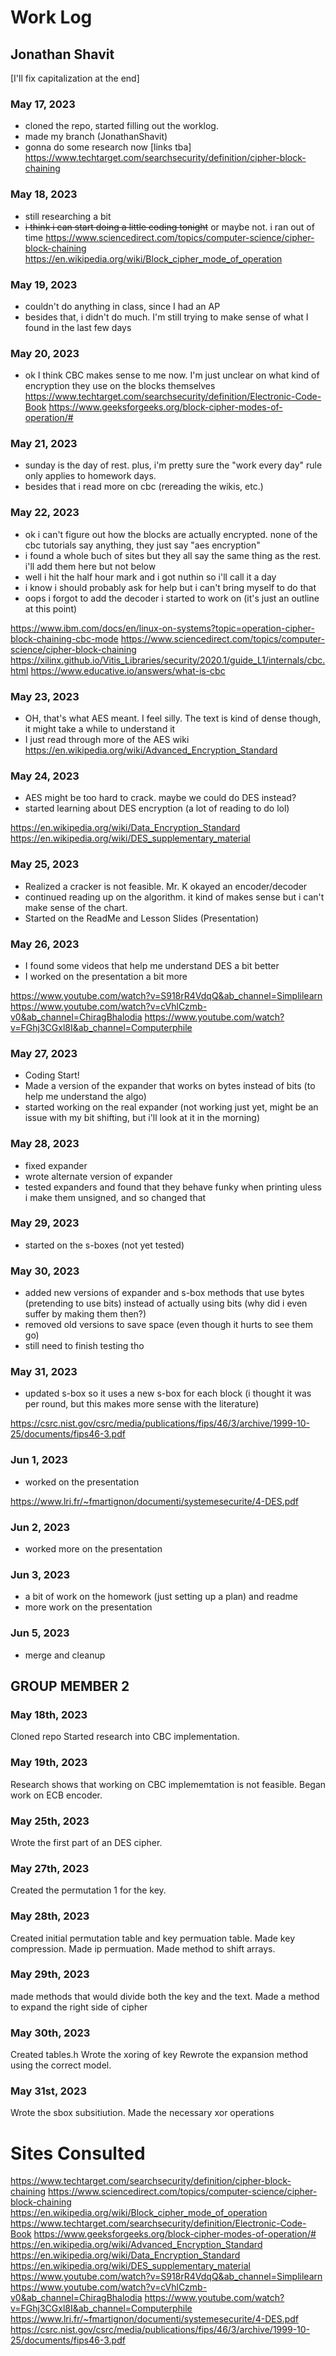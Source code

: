 # Work Log

## Jonathan Shavit
[I'll fix capitalization at the end]
### May 17, 2023

- cloned the repo, started filling out the worklog.
- made my branch (JonathanShavit)
- gonna do some research now [links tba]
https://www.techtarget.com/searchsecurity/definition/cipher-block-chaining

### May 18, 2023

- still researching a bit
- ~~i think i can start doing a little coding tonight~~ or maybe not. i ran out of time
https://www.sciencedirect.com/topics/computer-science/cipher-block-chaining
https://en.wikipedia.org/wiki/Block_cipher_mode_of_operation

### May 19, 2023

- couldn't do anything in class, since I had an AP
- besides that, i didn't do much. I'm still trying to make sense of what I found in the last few days

### May 20, 2023

- ok I think CBC makes sense to me now. I'm just unclear on what kind of encryption they use on the blocks themselves
https://www.techtarget.com/searchsecurity/definition/Electronic-Code-Book
https://www.geeksforgeeks.org/block-cipher-modes-of-operation/#

### May 21, 2023

- sunday is the day of rest. plus, i'm pretty sure the "work every day" rule only applies to homework days.
- besides that i read more on cbc (rereading the wikis, etc.)

### May 22, 2023

- ok i can't figure out how the blocks are actually encrypted. none of the cbc tutorials say anything, they just say "aes encryption"
- i found a whole buch of sites but they all say the same thing as the rest. i'll add them here but not below
- well i hit the half hour mark and i got nuthin so i'll call it a day
- i know i should probably ask for help but i can't bring myself to do that
- oops i forgot to add the decoder i started to work on (it's just an outline at this point)

https://www.ibm.com/docs/en/linux-on-systems?topic=operation-cipher-block-chaining-cbc-mode
https://www.sciencedirect.com/topics/computer-science/cipher-block-chaining
https://xilinx.github.io/Vitis_Libraries/security/2020.1/guide_L1/internals/cbc.html
https://www.educative.io/answers/what-is-cbc

### May 23, 2023

- OH, that's what AES meant. I feel silly. The text is kind of dense though, it might take a while to understand it
- I just read through more of the AES wiki
https://en.wikipedia.org/wiki/Advanced_Encryption_Standard

### May 24, 2023

- AES might be too hard to crack. maybe we could do DES instead?
- started learning about DES encryption (a lot of reading to do lol)

https://en.wikipedia.org/wiki/Data_Encryption_Standard
https://en.wikipedia.org/wiki/DES_supplementary_material

### May 25, 2023

- Realized a cracker is not feasible. Mr. K okayed an encoder/decoder
- continued reading up on the algorithm. it kind of makes sense but i can't make sense of the chart.
- Started on the ReadMe and Lesson Slides (Presentation)

### May 26, 2023

- I found some videos that help me understand DES a bit better
- I worked on the presentation a bit more

https://www.youtube.com/watch?v=S918rR4VdqQ&ab_channel=Simplilearn
https://www.youtube.com/watch?v=cVhlCzmb-v0&ab_channel=ChiragBhalodia
https://www.youtube.com/watch?v=FGhj3CGxl8I&ab_channel=Computerphile

### May 27, 2023

- Coding Start!
- Made a version of the expander that works on bytes instead of bits (to help me understand the algo)
- started working on the real expander (not working just yet, might be an issue with my bit shifting, but i'll look at it in the morning)

### May 28, 2023

- fixed expander
- wrote alternate version of expander
- tested expanders and found that they behave funky when printing uless i make them unsigned, and so changed that

### May 29, 2023

- started on the s-boxes (not yet tested)

### May 30, 2023

- added new versions of expander and s-box methods that use bytes (pretending to use bits) instead of actually using bits (why did i even suffer by making them then?)
-  removed old versions to save space (even though it hurts to see them go)
- still need to finish testing tho

### May 31, 2023

- updated s-box so it uses a new s-box for each block (i thought it was per round, but this makes more sense with the literature)

https://csrc.nist.gov/csrc/media/publications/fips/46/3/archive/1999-10-25/documents/fips46-3.pdf

### Jun 1, 2023

- worked on the presentation

https://www.lri.fr/~fmartignon/documenti/systemesecurite/4-DES.pdf

### Jun 2, 2023

- worked more on the presentation

### Jun 3, 2023

- a bit of work on the homework (just setting up a plan) and readme
- more work on the presentation

### Jun 5, 2023

- merge and cleanup


## GROUP MEMBER 2
### May 18th, 2023
Cloned repo
Started research into CBC implementation.
### May 19th, 2023
Research shows that working on CBC implememtation is not feasible.
Began work on ECB encoder.


### May 25th, 2023
Wrote the first part of an DES cipher.

### May 27th, 2023
Created the permutation 1 for the key.

### May 28th, 2023
Created initial permutation table and key permuation table.
Made key compression.
Made ip permuation.
Made method to shift arrays.

### May 29th, 2023
made methods that would divide both the key and the text.
Made a method to expand the right side of cipher

### May 30th, 2023
Created tables.h
Wrote the xoring of key
Rewrote the expansion method using the correct model.

### May 31st, 2023
Wrote the sbox subsitiution.
Made the necessary xor operations


# Sites Consulted

https://www.techtarget.com/searchsecurity/definition/cipher-block-chaining
https://www.sciencedirect.com/topics/computer-science/cipher-block-chaining
https://en.wikipedia.org/wiki/Block_cipher_mode_of_operation
https://www.techtarget.com/searchsecurity/definition/Electronic-Code-Book
https://www.geeksforgeeks.org/block-cipher-modes-of-operation/#
https://en.wikipedia.org/wiki/Advanced_Encryption_Standard
https://en.wikipedia.org/wiki/Data_Encryption_Standard
https://en.wikipedia.org/wiki/DES_supplementary_material
https://www.youtube.com/watch?v=S918rR4VdqQ&ab_channel=Simplilearn
https://www.youtube.com/watch?v=cVhlCzmb-v0&ab_channel=ChiragBhalodia
https://www.youtube.com/watch?v=FGhj3CGxl8I&ab_channel=Computerphile
https://www.lri.fr/~fmartignon/documenti/systemesecurite/4-DES.pdf
https://csrc.nist.gov/csrc/media/publications/fips/46/3/archive/1999-10-25/documents/fips46-3.pdf
